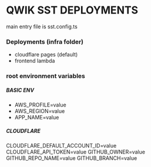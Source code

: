 # QWIK SST DEPLOYMENTS

main entry file is sst.config.ts

### Deployments (infra folder)

- cloudflare pages (default)
- frontend lambda

### root environment variables

##### BASIC ENV

- AWS_PROFILE=value
- AWS_REGION=value
- APP_NAME=value

##### CLOUDFLARE

CLOUDFLARE_DEFAULT_ACCOUNT_ID=value
CLOUDFLARE_API_TOKEN=value
GITHUB_OWNER=value
GITHUB_REPO_NAME=value
GITHUB_BRANCH=value
